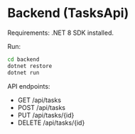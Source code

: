 # Backend (TasksApi)

Requirements: .NET 8 SDK installed.

Run:
```bash
cd backend
dotnet restore
dotnet run
```

API endpoints:
- GET /api/tasks
- POST /api/tasks
- PUT /api/tasks/{id}
- DELETE /api/tasks/{id}
